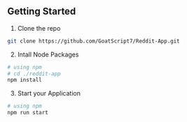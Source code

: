 ## Getting Started

1. Clone the repo
```bash
git clone https://github.com/GoatScript7/Reddit-App.git
```

2. Intall Node Packages

```bash
# using npm
# cd ./reddit-app
npm install
```

3. Start your Application

```bash
# using npm
npm run start
```
